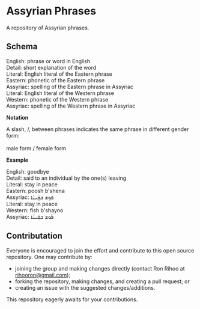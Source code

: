# Assyrian Phrases

A repository of Assyrian phrases.

## Schema

English: phrase or word in English <BR>
Detail: short explanation of the word <BR>
Literal: English literal of the Eastern phrase <BR>
Eastern: phonetic of the Eastern phrase <BR>
Assyriac: spelling of the Eastern phrase in Assyriac <BR>
Literal: English literal of the Western phrase <BR>
Western: phonetic of the Western phrase <BR>
Assyriac: spelling of the Western phrase in Assyriac <BR>

**Notation**

A slash, /, between phrases indicates the same phrase in different gender form: <BR>
<BR>
male form / female form

**Example**

English: goodbye <BR>
Detail: said to an individual by the one(s) leaving <BR>
Literal: stay in peace <BR>
Eastern: poosh b'shena <BR>
Assyriac: ܦܘܼܫ ܒܫܲܝܢܵܐ <BR>
Literal: stay in peace <BR>
Western: fish b'shayno <BR>
Assyriac: ܦܽܘܫ ܒܫܲܝܢܵܐ <BR>

## Contributation

Everyone is encouraged to join the effort and contribute to this open source repository. One may contribute by:

- joining the group and making changes directly (contact Ron Rihoo at rihooron@gmail.com);
- forking the repository, making changes, and creating a pull request; or
- creating an issue with the suggested changes/additions.

This repository eagerly awaits for your contributions.

